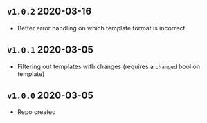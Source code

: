 ## `v1.0.2` 2020-03-16

- Better error handling on which template format is incorrect

## `v1.0.1` 2020-03-05

- Filtering out templates with changes (requires a `changed` bool on template)

## `v1.0.0` 2020-03-05

- Repo created